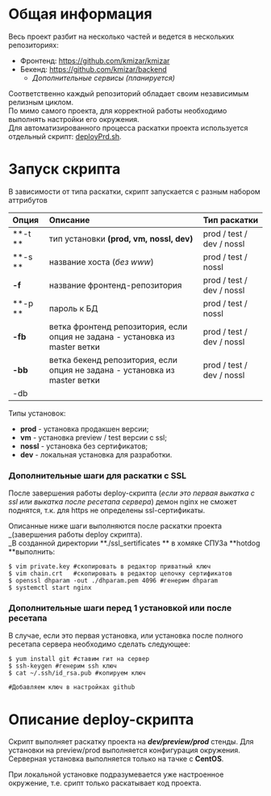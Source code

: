# Общая информация

Весь проект разбит на несколько частей и ведется в нескольких репозиториях:

* Фронтенд: https://github.com/kmizar/kmizar
* Бекенд: https://github.com/kmizar/backend
  * _Дополнительные сервисы \(планируется\)_

Соответственно каждый репозиторий обладает своим независимым релизным циклом.   
По мимо самого проекта, для корректной работы необходимо выполнять настройки его окружения.  
Для автоматизированного процесса раскатки проекта используется отдельный скрипт: [deployPrd.sh](https://github.com/kmizar/installer/blob/master/deployPrd.sh). 

# Запуск скрипта

В зависимости от типа раскатки, скрипт запускается с разным набором аттрибутов

| Опция | Описание | Тип раскатки |
| :--- | :--- | :--- |
| **-t ** | тип установки **\(prod, vm, nossl, dev\)** | prod / test / dev / nossl |
| **-s ** | название хоста \(_без www_\) | prod / test / nossl |
| **-f** | название фронтенд-репозитория | prod / test / dev / nossl |
| **-p ** | пароль к БД | prod / test / nossl |
| **-fb** | ветка фронтенд репозитория, если опция не задана - установка из master ветки | prod / test / dev / nossl |
| **-bb** | ветка бекенд репозитория, если опция не задана - установка из master ветки | prod / test / dev / nossl |
| -db  |  |  |

Типы установок:

* **prod** - установка продакшен версии;
* **vm** - установка preview / test версии с ssl;
* **nossl** - установка без сертификатов;
* **dev** - локальная установка для разработки.

### Дополнительные шаги для раскатки с SSL

После завершения работы deploy-скрипта \(_если это первая выкатка с ssl или выкатка после ресетапа сервера_\) демон nginx не сможет поднятся, т.к. для https не определены ssl-сертификаты.

Описанные ниже шаги выполняются после раскатки проекта _\(завершения работы deploy скрипта\).  
_В созданной директории **./ssl\_sertificates ** в хомяке СПУЗа **hotdog **выполнить:

```
$ vim private.key #скопировать в редактор приватный ключ
$ vim chain.crt   #скопировать в редактор цепочку сертификатов
$ openssl dhparam -out ./dhparam.pem 4096 #генерим dhparam
$ systemctl start nginx
```

### Дополнительные шаги перед 1 установкой или после ресетапа

В случае, если это первая установка, или установка после полного ресетапа сервера необходимо сделать следующее:

```
$ yum install git #ставим гит на сервер
$ ssh-keygen #генерим ssh ключ
$ cat ~/.ssh/id_rsa.pub #копируем ключ

#Добавляем ключ в настройках github
```

# Описание deploy-скрипта

Скрипт выполняет раскатку проекта на _**dev/preview/prod**_ стенды. Для установки на preview/prod выполняется конфигурация окружения. Серверная установка выполняется только на тачке с **CentOS**.

При локальной установке подразумевается уже настроенное окружение, т.е. срипт только раскатывает код проекта.






